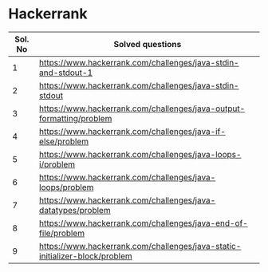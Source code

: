 # Hackerrank
 





| Sol. No       |   Solved questions    | 
|--------------|-----------|
|  1 |  https://www.hackerrank.com/challenges/java-stdin-and-stdout-1    | 
|    2  | https://www.hackerrank.com/challenges/java-stdin-stdout  | 
|    3  | https://www.hackerrank.com/challenges/java-output-formatting/problem | 
|    4 |https://www.hackerrank.com/challenges/java-if-else/problem | 
|    5  |https://www.hackerrank.com/challenges/java-loops-i/problem | 
|    6  | https://www.hackerrank.com/challenges/java-loops/problem | 
|   7  | https://www.hackerrank.com/challenges/java-datatypes/problem | 
|    8  | https://www.hackerrank.com/challenges/java-end-of-file/problem | 
|    9  |https://www.hackerrank.com/challenges/java-static-initializer-block/problem|
 
